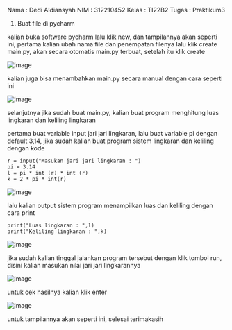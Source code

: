 Nama  : Dedi Aldiansyah
NIM   : 312210452
Kelas : TI22B2
Tugas : Praktikum3


1. Buat file di pycharm

kalian buka software pycharm lalu klik new, dan tampilannya akan seperti ini, pertama kalian ubah nama file dan penempatan filenya lalu klik create main.py, akan secara otomatis main.py terbuat, setelah itu klik create

![image](https://user-images.githubusercontent.com/48305171/197546113-73864768-982f-4fe9-b9a8-4ade339b8267.png)

kalian juga bisa menambahkan main.py secara manual dengan cara seperti ini

![image](https://user-images.githubusercontent.com/48305171/197546261-75b89338-ba38-43aa-8c86-2382f94d6b83.png)

selanjutnya jika sudah buat main.py, kalian buat program menghitung luas lingkaran dan keliling lingkaran

pertama buat variable input jari jari lingkaran, lalu buat variable pi dengan default 3,14, jika sudah kalian buat program sistem lingkaran dan keliling dengan kode

```
r = input("Masukan jari jari lingkaran : ")
pi = 3.14
l = pi * int (r) * int (r)
k = 2 * pi * int(r)
```
![image](https://user-images.githubusercontent.com/48305171/197547681-3d4e50a5-cc07-45f2-bae9-d7480d98bb70.png)

lalu kalian output sistem program menampilkan luas dan keliling dengan cara print

```
print("Luas lingkaran : ",l)
print("Keliling lingkaran : ",k)
```

![image](https://user-images.githubusercontent.com/48305171/197548150-763c5285-d05b-4b28-8d6e-60dcda886bdf.png)

jika sudah kalian tinggal jalankan program tersebut dengan klik tombol run, disini kalian masukan nilai jari jari lingkarannya

![image](https://user-images.githubusercontent.com/48305171/197548445-39e9a284-e8ed-4700-a08a-c4295fbe9d31.png)

untuk cek hasilnya kalian klik enter

![image](https://user-images.githubusercontent.com/48305171/197548693-7ae60bc2-41cf-4aac-81db-3916bd16d1f1.png)

untuk tampilannya akan seperti ini, selesai terimakasih
